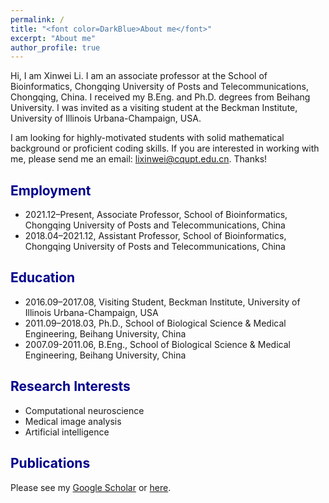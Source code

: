 ```yaml
---
permalink: /
title: "<font color=DarkBlue>About me</font>"
excerpt: "About me"
author_profile: true
---
```


Hi, I am Xinwei Li. I am an associate professor at the School of Bioinformatics, Chongqing University of Posts and Telecommunications, Chongqing, China. I received my B.Eng. and Ph.D. degrees from Beihang University. I was invited as a visiting student at the Beckman Institute, University of Illinois Urbana-Champaign, USA.

I am looking for highly-motivated students with solid mathematical background or proficient coding skills. If you are interested in working with me, please send me an email: lixinwei@cqupt.edu.cn. Thanks!

## <font color=DarkBlue>Employment</font>

- 2021.12–Present, Associate Professor, School of Bioinformatics, Chongqing University of Posts and
  Telecommunications, China
- 2018.04–2021.12, Assistant Professor, School of Bioinformatics, Chongqing University of Posts and
  Telecommunications, China

## <font color=DarkBlue>Education</font>

- 2016.09–2017.08, Visiting Student, Beckman Institute, University of Illinois Urbana-Champaign, USA
- 2011.09–2018.03, Ph.D., School of Biological Science & Medical Engineering, Beihang University, China
- 2007.09-2011.06, B.Eng., School of Biological Science & Medical Engineering, Beihang University, China

## <font color=DarkBlue>Research Interests</font>

- Computational neuroscience
- Medical image analysis
- Artificial intelligence

## <font color=DarkBlue>Publications</font>

Please see my [Google Scholar](https://scholar.google.com/citations?user=7jU0LXoAAAAJ) or [here](https://lixw777.github.io/publications/).